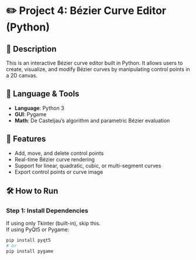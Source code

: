 # ✏️ Project 4: Bézier Curve Editor (Python)

## 📌 Description

This is an interactive Bézier curve editor built in Python. It allows users to create, visualize, and modify Bézier curves by manipulating control points in a 2D canvas.

## 🐍 Language & Tools

- **Language**: Python 3
- **GUI**:  Pygame
- **Math**: De Casteljau’s algorithm and parametric Bézier evaluation

## 🎯 Features

- Add, move, and delete control points
- Real-time Bézier curve rendering
- Support for linear, quadratic, cubic, or multi-segment curves
- Export control points or curve image



## 🛠 How to Run

### Step 1: Install Dependencies

If using only Tkinter (built-in), skip this.  
If using PyQt5 or Pygame:

```bash
pip install pyqt5
# or
pip install pygame
